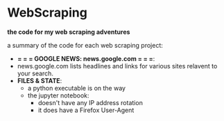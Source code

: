 # WebScraping

**the code for my web scraping adventures**

a summary of the code for each web scraping project:

* **= = =  GOOGLE NEWS:  news.google.com = = =**:  
* news.google.com lists headlines and links for various sites relavent to your search. 
* **FILES & STATE**: 
  * a python executable is on the way 
  * the jupyter notebook: 
    * doesn't have any IP address rotation
    * it does have a Firefox User-Agent

